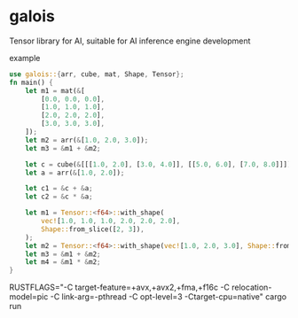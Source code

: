 # galois
Tensor library for AI, suitable for AI inference engine development

example
```rust
use galois::{arr, cube, mat, Shape, Tensor};
fn main() {
    let m1 = mat(&[
        [0.0, 0.0, 0.0],
        [1.0, 1.0, 1.0],
        [2.0, 2.0, 2.0],
        [3.0, 3.0, 3.0],
    ]);
    let m2 = arr(&[1.0, 2.0, 3.0]);
    let m3 = &m1 + &m2;

    let c = cube(&[[[1.0, 2.0], [3.0, 4.0]], [[5.0, 6.0], [7.0, 8.0]]]);
    let a = arr(&[1.0, 2.0]);

    let c1 = &c + &a;
    let c2 = &c * &a;

    let m1 = Tensor::<f64>::with_shape(
        vec![1.0, 1.0, 1.0, 2.0, 2.0, 2.0],
        Shape::from_slice([2, 3]),
    );
    let m2 = Tensor::<f64>::with_shape(vec![1.0, 2.0, 3.0], Shape::from_slice([3]));
    let m3 = &m1 + &m2;
    let m4 = &m1 * &m2;
}
```

RUSTFLAGS="-C target-feature=+avx,+avx2,+fma,+f16c -C relocation-model=pic -C link-arg=-pthread -C opt-level=3 -Ctarget-cpu=native" cargo run